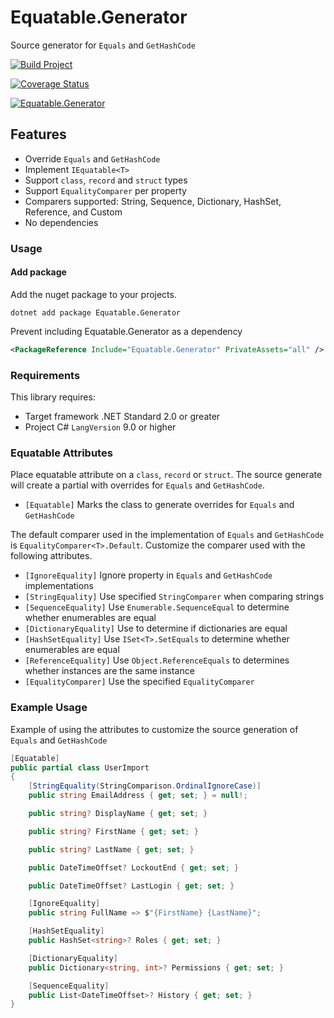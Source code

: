 # Equatable.Generator

Source generator for `Equals` and `GetHashCode`

[![Build Project](https://github.com/loresoft/Equatable.Generator/actions/workflows/dotnet.yml/badge.svg)](https://github.com/loresoft/Equatable.Generator/actions/workflows/dotnet.yml)

[![Coverage Status](https://coveralls.io/repos/github/loresoft/Equatable.Generator/badge.svg?branch=main)](https://coveralls.io/github/loresoft/Equatable.Generator?branch=main)

[![Equatable.Generator](https://img.shields.io/nuget/v/Equatable.Generator.svg)](https://www.nuget.org/packages/Equatable.Generator/)

## Features

- Override `Equals` and `GetHashCode`
- Implement `IEquatable<T>`
- Support `class`, `record` and `struct` types
- Support `EqualityComparer` per property
- Comparers supported: String, Sequence, Dictionary, HashSet, Reference, and Custom
- No dependencies

### Usage

#### Add package

Add the nuget package to your projects.

`dotnet add package Equatable.Generator`

Prevent including Equatable.Generator as a dependency

```xml
<PackageReference Include="Equatable.Generator" PrivateAssets="all" />
```

### Requirements

This library requires:

- Target framework .NET Standard 2.0 or greater
- Project C# `LangVersion` 9.0 or higher

### Equatable Attributes

Place equatable attribute on a `class`, `record` or `struct`.  The source generate will create a partial with overrides for `Equals` and `GetHashCode`.

- `[Equatable]` Marks the class to generate overrides for `Equals` and `GetHashCode`

 The default comparer used in the implementation of `Equals` and `GetHashCode` is `EqualityComparer<T>.Default`.  Customize the comparer used with the following attributes.

- `[IgnoreEquality]` Ignore property in `Equals` and `GetHashCode` implementations
- `[StringEquality]` Use specified `StringComparer` when comparing strings
- `[SequenceEquality]` Use `Enumerable.SequenceEqual` to determine whether enumerables are equal
- `[DictionaryEquality]` Use to determine if dictionaries are equal
- `[HashSetEquality]` Use `ISet<T>.SetEquals` to determine whether enumerables are equal
- `[ReferenceEquality]` Use `Object.ReferenceEquals` to determines whether instances are the same instance
- `[EqualityComparer]` Use the specified `EqualityComparer`

### Example Usage

Example of using the attributes to customize the source generation of `Equals` and `GetHashCode`

``` c#
[Equatable]
public partial class UserImport
{
    [StringEquality(StringComparison.OrdinalIgnoreCase)]
    public string EmailAddress { get; set; } = null!;

    public string? DisplayName { get; set; }

    public string? FirstName { get; set; }

    public string? LastName { get; set; }

    public DateTimeOffset? LockoutEnd { get; set; }

    public DateTimeOffset? LastLogin { get; set; }

    [IgnoreEquality]
    public string FullName => $"{FirstName} {LastName}";

    [HashSetEquality]
    public HashSet<string>? Roles { get; set; }

    [DictionaryEquality]
    public Dictionary<string, int>? Permissions { get; set; }

    [SequenceEquality]
    public List<DateTimeOffset>? History { get; set; }
}
```
